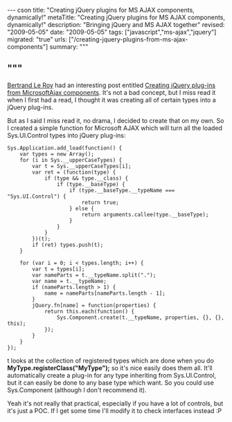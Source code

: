 --- cson
title: "Creating jQuery plugins for MS AJAX components, dynamically!"
metaTitle: "Creating jQuery plugins for MS AJAX components, dynamically!"
description: "Bringing jQuery and MS AJAX together"
revised: "2009-05-05"
date: "2009-05-05"
tags: ["javascript","ms-ajax","jquery"]
migrated: "true"
urls: ["/creating-jquery-plugins-from-ms-ajax-components"]
summary: """

"""
---
[Bertrand Le Roy][1] had an interesting post entitled [Creating jQuery plug-ins from MicrosoftAjax components][2]. It's not a bad concept, but I miss read it when I first had a read, I thought it was creating all of certain types into a jQuery plug-ins.

But as I said I miss read it, no drama, I decided to create that on my own. So I created a simple function for Microsoft AJAX which will turn all the loaded Sys.UI.Control types into jQuery plug-ins:

	Sys.Application.add_load(function() {
		var types = new Array();
		for (i in Sys.__upperCaseTypes) {
			var t = Sys.__upperCaseTypes[i];
			var ret = (function(type) {
				if (type && type.__class) {
					if (type.__baseType) {
						if (type.__baseType.__typeName === "Sys.UI.Control") {
							return true;
						} else {
							return arguments.callee(type.__baseType);
						}
					} 
				}
			})(t);
			if (ret) types.push(t);
		}

		for (var i = 0; i < types.length; i++) {
			var t = types[i];
			var nameParts = t.__typeName.split(".");
			var name = t.__typeName;
			if (nameParts.length > 1) {
				name = nameParts[nameParts.length - 1];
			}
			jQuery.fn[name] = function(properties) {
				return this.each(function() {
					Sys.Component.create(t.__typeName, properties, {}, {}, this);
				});
			}
		}
	});

t looks at the collection of registered types which are done when you do **MyType.registerClass("MyType");** so it's nice easily does them all.
It'll automatically create a plug-in for any type inheriting from Sys.UI.Control, but it can easily be done to any base type which want. So you could use Sys.Component (although I don't recommend it).

Yeah it's not really that practical, especially if you have a lot of controls, but it's just a POC. If I get some time I'll modify it to check interfaces instead :P

  [1]: http://weblogs.asp.net/bleroy/
  [2]: http://weblogs.asp.net/bleroy/archive/2009/05/04/creating-jquery-plug-ins-from-microsoftajax-components.aspx
